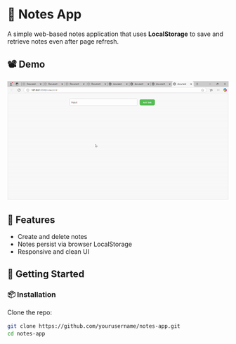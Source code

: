 # 📝 Notes App

A simple web-based notes application that uses **LocalStorage** to save and retrieve notes even after page refresh.

## 📽️ Demo

<img src="output video.gif">

## 🌟 Features

- Create and delete notes
- Notes persist via browser LocalStorage
- Responsive and clean UI

## 🚀 Getting Started

### 📦 Installation

Clone the repo:

```bash
git clone https://github.com/yourusername/notes-app.git
cd notes-app
